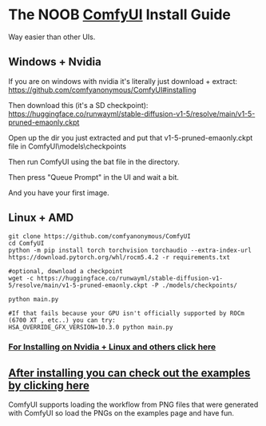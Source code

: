 # The NOOB [ComfyUI](https://github.com/comfyanonymous/ComfyUI) Install Guide
Way easier than other UIs.

## Windows + Nvidia

If you are on windows with nvidia it's literally just download + extract:
https://github.com/comfyanonymous/ComfyUI#installing

Then download this (it's a SD checkpoint):
https://huggingface.co/runwayml/stable-diffusion-v1-5/resolve/main/v1-5-pruned-emaonly.ckpt

Open up the dir you just extracted and put that v1-5-pruned-emaonly.ckpt file in ComfyUI\models\checkpoints

Then run ComfyUI using the bat file in the directory.

Then press "Queue Prompt" in the UI and wait a bit.

And you have your first image.


## Linux + AMD


```
git clone https://github.com/comfyanonymous/ComfyUI
cd ComfyUI
python -m pip install torch torchvision torchaudio --extra-index-url https://download.pytorch.org/whl/rocm5.4.2 -r requirements.txt

#optional, download a checkpoint
wget -c https://huggingface.co/runwayml/stable-diffusion-v1-5/resolve/main/v1-5-pruned-emaonly.ckpt -P ./models/checkpoints/

python main.py

#If that fails because your GPU isn't officially supported by ROCm (6700 XT , etc..) you can try:
HSA_OVERRIDE_GFX_VERSION=10.3.0 python main.py
```

### [For Installing on Nvidia + Linux and others click here](https://github.com/comfyanonymous/ComfyUI#manual-install-windows-linux)

## [After installing you can check out the examples by clicking here](https://comfyanonymous.github.io/ComfyUI_examples/)

ComfyUI supports loading the workflow from PNG files that were generated with ComfyUI so load the PNGs on the examples page and have fun.